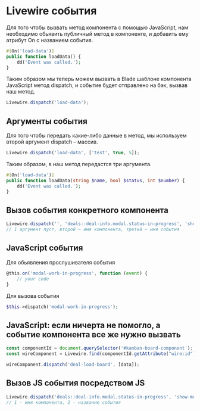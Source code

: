 # Livewire события

Для того чтобы вызвать метод компонента с помощью JavaScript, нам необходимо обьявить публичный метод в компоненте, и добавить ему атрибут On с названием события.

```php
#[On('load-data')]
public function loadData() {
    dd('Event was called.');
}
```

Таким образом мы теперь можем вызвать в Blade шаблоне компонента JavaScript метод dispatch, и событие будет отправлено на бэк, вызвав наш метод.

```js
Livewire.dispatch('load-data');
```

## Аргументы события

Для того чтобы передать какие-либо данные в метод, мы используем второй аргумент dispatch – массив.

```js
Livewire.dispatch('load-data', ['test', true, 5]);
```

Таким образом, в наш метод передастся три аргумента.

```php
#[On('load-data')]
public function loadData(string $name, bool $status, int $number) {
    dd('Event was called.');
}
```

## Вызов события конкретного компонента

```js
Livewire.dispatch('', 'deals::deal-info.modal.status-in-progress', 'show-modal', data);
// 1 аргумент пуст, второй – имя компонента, третий – имя события
```

## JavaScript события

Для обьявления прослушивателя события

```js
@this.on('modal-work-in-progress', function (event) {
    // your code
}
```

Для вызова события 

```php
$this->dispatch('modal-work-in-progress');
```

## JavaScript: если ничерта не помогло, а событие компонента все же нужно вызвать

```js
const componentId = document.querySelector('#kanban-board-component');
const wireComponent = Livewire.find(componentId.getAttribute("wire:id"));

wireComponent.dispatch('deal-load-board', [data]);
```

## Вызов JS события посредством JS
```js
Livewire.dispatch('deals::deal-info.modal.status-in-progress', 'show-modal', data);
// 1 - имя компонента, 2 - название события
```
